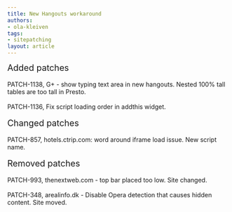 ```yaml
---
title: New Hangouts workaround
authors:
- ola-kleiven
tags:
- sitepatching
layout: article
---
```

<span style="font-size: 140%">Added patches</span><br/><br/>PATCH-1138, G+ - show typing text area in new hangouts. Nested 100% tall tables are too tall in Presto.<br/><br/>PATCH-1136, Fix script loading order in addthis widget.<br/><br/><span style="font-size: 140%">Changed patches</span><br/><br/>PATCH-857, hotels.ctrip.com: word around iframe load issue. New script name.<br/><br/><span style="font-size: 140%">Removed patches</span><br/><br/>PATCH-993, thenextweb.com - top bar placed too low. Site changed.<br/><br/>PATCH-348, arealinfo.dk - Disable Opera detection that causes hidden content. Site moved.
